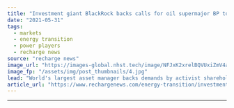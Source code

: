 ```yaml
---
title: "Investment giant BlackRock backs calls for oil supermajor BP to 'accelerate' climate plans"
date: "2021-05-31"
tags: 
  - markets
  - energy transition
  - power players
  - recharge news
source: "recharge news"
image_url: "https://images-global.nhst.tech/image/NFJxK2xrelBQVUxiZmV4aFk3bktnL05oYWFZdWpKZnZnQzMvWDhyeHM2bz0=/nhst/binary/53446e055079344a4938619dc93106ad"
image_fp: "/assets/img/post_thumbnails/4.jpg"
lead: "World's largest asset manager backs demands by activist shareholders in supermajor to speed up efforts on climate risk management, Reuters reports"
article_url: "https://www.rechargenews.com/energy-transition/investment-giant-blackrock-backs-calls-for-oil-supermajor-bp-to-accelerate-climate-plans/2-1-1018172"
---
```


---
